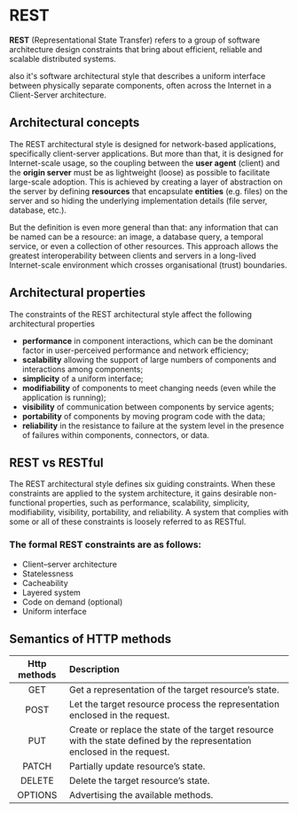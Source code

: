 # REST
**REST** (Representational State Transfer) refers to a group of software architecture design constraints that bring about efficient, reliable and scalable distributed systems.

also it's software architectural style that describes a uniform interface between physically separate components, often across the Internet in a Client-Server architecture.

## Architectural concepts

The REST architectural style is designed for network-based applications, specifically client-server applications. But more than that, it is designed for Internet-scale usage, so the coupling between the **user agent** (client) and the **origin server** must be as lightweight (loose) as possible to facilitate large-scale adoption. This is achieved by creating a layer of abstraction on the server by defining **resources** that encapsulate **entities** (e.g. files) on the server and so hiding the underlying implementation details (file server, database, etc.).

But the definition is even more general than that: any information that can be named can be a resource: an image, a database query, a temporal service, or even a collection of other resources. This approach allows the greatest interoperability between clients and servers in a long-lived Internet-scale environment which crosses organisational (trust) boundaries.

## Architectural properties

The constraints of the REST architectural style affect the following architectural properties
-   **performance** in component interactions, which can be the dominant factor in user-perceived performance and network efficiency;
-   **scalability** allowing the support of large numbers of components and interactions among components;
-   **simplicity** of a uniform interface;
-   **modifiability** of components to meet changing needs (even while the application is running);
-   **visibility** of communication between components by service agents;
-   **portability** of components by moving program code with the data;
-   **reliability** in the resistance to failure at the system level in the presence of failures within components, connectors, or data.

## REST vs RESTful
The REST architectural style defines six guiding constraints. When these constraints are applied to the system architecture, it gains desirable non-functional properties, such as performance, scalability, simplicity, modifiability, visibility, portability, and reliability. A system that complies with some or all of these constraints is loosely referred to as RESTful.

### The formal REST constraints are as follows:

- Client–server architecture
- Statelessness
- Cacheability
- Layered system
- Code on demand (optional)
- Uniform interface

## Semantics of HTTP methods

| Http methods | Description                                                                                                              |
|:------------:|:------------------------------------------------------------------------------------------------------------------------ |
|     GET      | Get a representation of the target resource’s state.                                                                     |
|     POST     | Let the target resource process the representation enclosed in the request.                                              |
|     PUT      | Create or replace the state of the target resource with the state defined by the representation enclosed in the request. |
|    PATCH     | Partially update resource’s state.                                                                                       |
|    DELETE    | Delete the target resource’s state.                                                                                      |
|   OPTIONS    | Advertising the available methods.                                                                                       |

